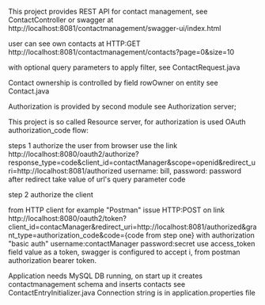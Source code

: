 This project provides REST API for contact management, see ContactController or swagger at
http://localhost:8081/contactmanagement/swagger-ui/index.html

user can see own contacts at HTTP:GET http://localhost:8081/contactmanagement/contacts?page=0&size=10

with optional query parameters to apply filter, see ContactRequest.java

Contact ownership is controlled by field rowOwner on entity see Contact.java

Authorization is provided by second module see Authorization server;

This project is so called Resource server, for authorization is used OAuth authorization_code flow:

steps 1 authorize the user
from browser use the link 
http://localhost:8080/oauth2/authorize?response_type=code&client_id=contactManager&scope=openid&redirect_uri=http://localhost:8081/authorized
username: bill, password: password
after redirect take value of url's query parameter code

step 2 authorize the client

from HTTP client for example "Postman"
issue HTTP:POST on link http://localhost:8080/oauth2/token?client_id=contacManager&redirect_uri=http://localhost:8081/authorized&grant_type=authorization_code&code={code from step one}
with authorization "basic auth" username:contactManager password:secret
use access_token field value as a token, swagger is configured to accept i, from postman authorization bearer token.

Application needs MySQL DB running, on start up it creates contactmanagement schema and inserts contacts see ContactEntryInitializer.java
Connection string is in application.properties file